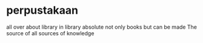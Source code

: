 # perpustakaan
all over about library 
in library absolute not only books
 but can be made
The source of all sources of knowledge

